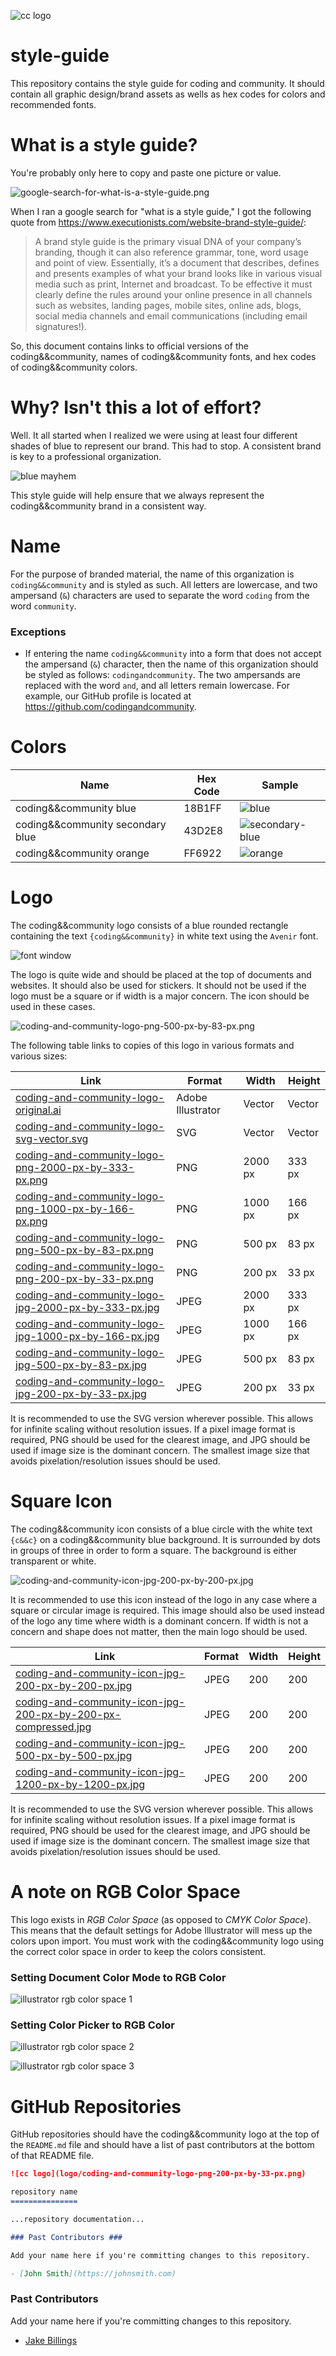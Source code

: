![cc logo](logo/coding-and-community-logo-png-200-px-by-33-px.png)

# style-guide
This repository contains the style guide for coding and community. It should contain all graphic design/brand assets as wells as hex codes for colors and recommended fonts.

# What is a style guide? #

You're probably only here to copy and paste one picture or value.

![google-search-for-what-is-a-style-guide.png](readme/google-search-for-what-is-a-style-guide-small.png)

When I ran a google search for "what is a style guide," I got the following quote from https://www.executionists.com/website-brand-style-guide/:

> A brand style guide is the primary visual DNA of your company’s branding, though it can also reference grammar, tone, word usage and point of view. Essentially, it’s a document that describes, defines and presents examples of what your brand looks like in various visual media such as print, Internet and broadcast. To be effective it must clearly define the rules around your online presence in all channels such as websites, landing pages, mobile sites, online ads, blogs, social media channels and email communications (including email signatures!).

So, this document contains links to official versions of the coding&&community, names of coding&&community fonts, and hex codes of coding&&community colors.

# Why? Isn't this a lot of effort? #

Well. It all started when I realized we were using at least four different shades of blue to represent our brand. This had to stop. A consistent brand is key to a professional organization.

![blue mayhem](readme/blue-mayhem.png)

This style guide will help ensure that we always represent the coding&&community brand in a consistent way.

# Name #

For the purpose of branded material, the name of this organization is `coding&&community` and is styled as such. All letters are lowercase, and two ampersand (`&`) characters are used to separate the word `coding` from the word `community`.

### Exceptions ###

- If entering the name `coding&&community` into a form that does not accept the ampersand (`&`) character, then the name of this organization should be styled as follows: `codingandcommunity`. The two ampersands are replaced with the word `and`, and all letters remain lowercase. For example, our GitHub profile is located at https://github.com/codingandcommunity.

# Colors #

| Name                            | Hex Code | Sample                                          |
|---------------------------------|----------|-------------------------------------------------|
|coding&&community blue           | 18B1FF   |![blue](readme/cc-blue-sample-40px-40px.png)     |
|coding&&community secondary blue | 43D2E8   |![secondary-blue](readme/cc-secondary-blue-sample-40px-40px.png) |
|coding&&community orange         | FF6922   |![orange](readme/cc-orange-sample-40px-40px.png) |

# Logo #

The coding&&community logo consists of a blue rounded rectangle containing the text `{coding&&community}` in white text using the `Avenir` font.

![font window](readme/logo-font.png)

The logo is quite wide and should be placed at the top of documents and websites. It should also be used for stickers. It should not be used if the logo must be a square or if width is a major concern. The icon should be used in these cases.

![coding-and-community-logo-png-500-px-by-83-px.png](logo/coding-and-community-logo-png-500-px-by-83-px.png)

The following table links to copies of this logo in various formats and various sizes:


| Link                                                | Format            | Width   | Height |
|-----------------------------------------------------|-------------------|---------|--------|
| [coding-and-community-logo-original.ai](logo/coding-and-community-logo-original.ai)               | Adobe Illustrator | Vector  | Vector |
| [coding-and-community-logo-svg-vector.svg](logo/coding-and-community-logo-svg-vector.svg)            | SVG               | Vector  | Vector |
| [coding-and-community-logo-png-2000-px-by-333-px.png](logo/coding-and-community-logo-png-2000-px-by-333-px.png) | PNG               | 2000 px | 333 px |
| [coding-and-community-logo-png-1000-px-by-166-px.png](logo/coding-and-community-logo-png-1000-px-by-166-px.png) | PNG               | 1000 px | 166 px |
| [coding-and-community-logo-png-500-px-by-83-px.png](logo/coding-and-community-logo-png-500-px-by-83-px.png)   | PNG               | 500 px  | 83 px  |
| [coding-and-community-logo-png-200-px-by-33-px.png](logo/coding-and-community-logo-png-200-px-by-33-px.png)   | PNG               | 200 px  | 33 px  |
| [coding-and-community-logo-jpg-2000-px-by-333-px.jpg](logo/coding-and-community-logo-jpg-2000-px-by-333-px.jpg) | JPEG              | 2000 px | 333 px |
| [coding-and-community-logo-jpg-1000-px-by-166-px.jpg](logo/coding-and-community-logo-jpg-1000-px-by-166-px.jpg) | JPEG              | 1000 px | 166 px |
| [coding-and-community-logo-jpg-500-px-by-83-px.jpg](logo/coding-and-community-logo-jpg-500-px-by-83-px.jpg)   | JPEG              | 500 px  | 83 px  |
| [coding-and-community-logo-jpg-200-px-by-33-px.jpg](logo/coding-and-community-logo-jpg-200-px-by-33-px.jpg)   | JPEG              | 200 px  | 33 px  |

It is recommended to use the SVG version wherever possible. This allows for infinite scaling without resolution issues. If a pixel image format is required, PNG should be used for the clearest image, and JPG should be used if image size is the dominant concern. The smallest image size that avoids pixelation/resolution issues should be used.

# Square Icon #

The coding&&community icon consists of a blue circle with the white text `{c&&c}` on a coding&&community blue background. It is surrounded by dots in groups of three in order to form a square. The background is either transparent or white.

![coding-and-community-icon-jpg-200-px-by-200-px.jpg](icon/coding-and-community-icon-jpg-200-px-by-200-px.jpg)

It is recommended to use this icon instead of the logo in any case where a square or circular image is required. This image should also be used instead of the logo any time where width is a dominant concern. If width is not a concern and shape does not matter, then the main logo should be used.

| Link                                                | Format            | Width   | Height |
|-----------------------------------------------------|-------------------|---------|--------|
| [coding-and-community-icon-jpg-200-px-by-200-px.jpg](icon/coding-and-community-icon-jpg-200-px-by-200-px.jpg)               | JPEG | 200  | 200 |
| [coding-and-community-icon-jpg-200-px-by-200-px-compressed.jpg](icon/coding-and-community-icon-jpg-200-px-by-200-px-compressed.jpg)               | JPEG | 200  | 200 |
| [coding-and-community-icon-jpg-500-px-by-500-px.jpg](icon/coding-and-community-icon-jpg-500-px-by-500-px.jpg)               | JPEG | 200  | 200 |
| [coding-and-community-icon-jpg-1200-px-by-1200-px.jpg](icon/coding-and-community-icon-jpg-1200-px-by-1200-px.jpg)               | JPEG | 200  | 200 |

It is recommended to use the SVG version wherever possible. This allows for infinite scaling without resolution issues. If a pixel image format is required, PNG should be used for the clearest image, and JPG should be used if image size is the dominant concern. The smallest image size that avoids pixelation/resolution issues should be used.

# A note on RGB Color Space #

This logo exists in *RGB Color Space* (as opposed to *CMYK Color Space*). This means that the default settings for Adobe Illustrator will mess up the colors upon import. You must work with the coding&&community logo using the correct color space in order to keep the colors consistent.

### Setting Document Color Mode to RGB Color ###
![illustrator rgb color space 1](readme/illustrator-rgb-color-space-1.png)

### Setting Color Picker to RGB Color ###
![illustrator rgb color space 2](readme/illustrator-rgb-color-space-2.png)

![illustrator rgb color space 3](readme/illustrator-rgb-color-space-3.png)

# GitHub Repositories #

GitHub repositories should have the coding&&community logo at the top of the `README.md` file and should have a list of past contributors at the bottom of that README file.

```markdown
![cc logo](logo/coding-and-community-logo-png-200-px-by-33-px.png)

repository name
===============

...repository documentation...

### Past Contributors ###

Add your name here if you're committing changes to this repository.

- [John Smith](https://johnsmith.com)
```


### Past Contributors ###

Add your name here if you're committing changes to this repository.

- [Jake Billings](https://jakebillings.com)